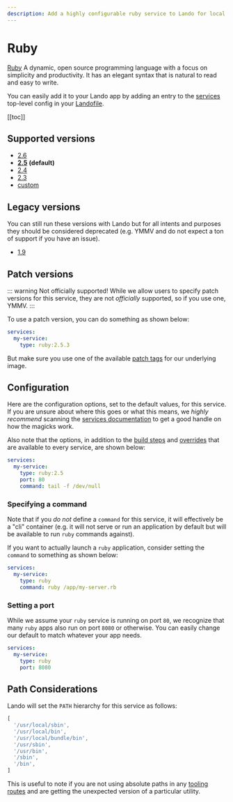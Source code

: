 ```yaml
---
description: Add a highly configurable ruby service to Lando for local development with all the power of Docker and Docker Compose.
---
```


# Ruby

[Ruby](https://www.ruby-lang.org/en/) A dynamic, open source programming language with a focus on simplicity and productivity. It has an elegant syntax that is natural to read and easy to write.

You can easily add it to your Lando app by adding an entry to the [services](./../config/services.md) top-level config in your [Landofile](./../config/lando.md).

[[toc]]

## Supported versions

*   [2.6](https://hub.docker.com/r/_/ruby/)
*   **[2.5](https://hub.docker.com/r/_/ruby/)** **(default)**
*   [2.4](https://hub.docker.com/r/_/ruby/)
*   [2.3](https://hub.docker.com/r/_/ruby/)
*   [custom](./../config/services.md#advanced)

## Legacy versions

You can still run these versions with Lando but for all intents and purposes they should be considered deprecated (e.g. YMMV and do not expect a ton of support if you have an issue).

*   [1.9](https://hub.docker.com/r/_/ruby/)

## Patch versions

::: warning Not officially supported!
While we allow users to specify patch versions for this service, they are not *officially* supported, so if you use one, YMMV.
:::

To use a patch version, you can do something as shown below:

```yaml
services:
  my-service:
    type: ruby:2.5.3
```

But make sure you use one of the available [patch tags](https://hub.docker.com/r/library/ruby/tags/) for our underlying image.

## Configuration

Here are the configuration options, set to the default values, for this service. If you are unsure about where this goes or what this means, we *highly recommend* scanning the [services documentation](./../config/services.md) to get a good handle on how the magicks work.

Also note that the options, in addition to the [build steps](./../config/services.md#build-steps) and [overrides](./../config/services.md#overrides) that are available to every service, are shown below:

```yaml
services:
  my-service:
    type: ruby:2.5
    port: 80
    command: tail -f /dev/null
```

### Specifying a command

Note that if you *do not* define a `command` for this service, it will effectively be a "cli" container (e.g. it will not serve or run an application by default but will be available to run `ruby` commands against).

If you want to actually launch a `ruby` application, consider setting the `command` to something as shown below:

```yaml
services:
  my-service:
    type: ruby
    command: ruby /app/my-server.rb
```

### Setting a port

While we assume your `ruby` service is running on port `80`, we recognize that many `ruby` apps also run on port `8080` or otherwise. You can easily change our default to match whatever your app needs.

```yaml
services:
  my-service:
    type: ruby
    port: 8080
```

## Path Considerations

Lando will set the `PATH` hierarchy for this service as follows:
```js
[
  '/usr/local/sbin',
  '/usr/local/bin',
  '/usr/local/bundle/bin',
  '/usr/sbin',
  '/usr/bin',
  '/sbin',
  '/bin',
]
```

This is useful to note if you are not using absolute paths in any [tooling routes](./../config/tooling.md) and are getting the unexpected version of a particular utility.

<RelatedGuides tag="Ruby"/>

